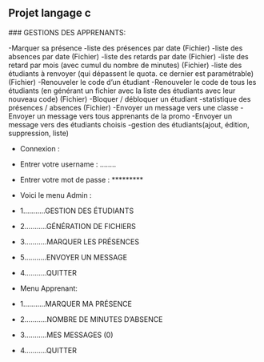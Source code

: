 ## Projet langage c
### GESTIONS DES APPRENANTS:

-Marquer sa présence
-liste des présences par date (Fichier)
-liste des absences par date (Fichier)
-liste des retards par date (Fichier)
-liste des retard par mois (avec cumul du nombre de minutes) (Fichier)
-liste des étudiants à renvoyer (qui dépassent le quota. ce dernier est paramétrable) (Fichier)
-Renouveler le code d’un étudiant
-Renouveler le code de tous les étudiants (en générant un fichier avec la liste des étudiants avec leur nouveau code) (Fichier)
-Bloquer / débloquer un étudiant
-statistique des présences / absences  (Fichier)
-Envoyer un message vers une classe
-Envoyer un message vers tous apprenants de la promo
-Envoyer un message vers des étudiants choisis
-gestion des étudiants(ajout, édition, suppression, liste)

* Connexion :
* Entrer votre username : ……..
* Entrer votre mot de passe : *********

* Voici le menu Admin :
* 1………..GESTION DES ÉTUDIANTS
* 2………..GÉNÉRATION DE FICHIERS
* 3………..MARQUER LES PRÉSENCES
* 5………..ENVOYER UN MESSAGE
* 4………..QUITTER

* Menu Apprenant:
* 1………..MARQUER MA PRÉSENCE
* 2………..NOMBRE DE MINUTES D’ABSENCE
* 3………..MES MESSAGES (0)
* 4………..QUITTER
